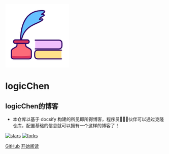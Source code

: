 ![logo](_media/logo.png)

# logicChen

## logicChen的博客

- 本仓库以基于 docsify 构建的所见即所得博客，程序员👨🏻‍💻伙伴可以通过克隆仓库，配置基础的信息就可以拥有一个这样的博客了！
    
[![stars](https://badgen.net/github/stars/linglongchen/linglongchen.github.io?icon=github&color=4ab8a1)](https://github.com/linglongchen/linglongchen.github.io) [![forks](https://badgen.net/github/forks/linglongchen/linglongchen.github.io?icon=github&color=4ab8a1)](https://github.com/linglongchen/linglongchen.github.io) 

[GitHub](<https://github.com/linglongchen>)
[开始阅读](README.md)